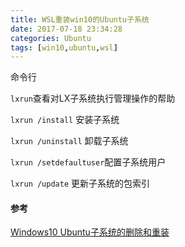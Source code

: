 ```yaml
---
title: WSL重装win10的Ubuntu子系统
date: 2017-07-18 23:34:28
categories: Ubuntu
tags: [win10,ubuntu,wsl]
---
```


命令行

`lxrun`查看对LX子系统执行管理操作的帮助

`lxrun /install` 安装子系统

`lxrun /uninstall` 卸载子系统

`lxrun /setdefaultuser`配置子系统用户

`lxrun /update` 更新子系统的包索引

#### 参考

[Windows10 Ubuntu子系统的删除和重装](http://www.linuxdiyf.com/linux/24338.html)